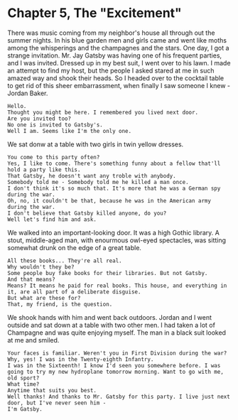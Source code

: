 # Chapter 5, The "Excitement"

There was music coming from my neighbor's house all through out the summer nights. In his blue garden men and girls came and went like moths among the whisperings and the champagnes and the stars. One day, I got a strange invitation. Mr. Jay Gatsby was having one of his frequent parties, and I was invited. Dressed up in my best suit, I went over to his lawn. I made an attempt to find my host, but the people I asked stared at me in such amazed way and shook their heads. So I headed over to the cocktail table to get rid of this sheer embarrassment, when finally I saw someone I knew - Jordan Baker.

```
Hello.
Thought you might be here. I remembered you lived next door.
Are you invited too?
No one is invited to Gatsby's.
Well I am. Seems like I'm the only one.
```

We sat donw at a table with two girls in twin yellow dresses.

```
You come to this party often?
Yes, I like to come. There's something funny about a fellow that'll hold a party like this.
That Gatsby, he doesn't want any troble with anybody.
Somebody told me - Somebody told me he killed a man once.
I don't think it's so much that. It's more that he was a German spy during the war.
Oh, no, it couldn't be that, because he was in the American army during the war.
I don't believe that Gatsby killed anyone, do you?
Well let's find him and ask.
```

We walked into an important-looking door. It was a high Gothic library. A stout, middle-aged man, with enourmous owl-eyed spectacles, was sitting somewhat drunk on the edge of a great table.

```
All these books... They're all real.
Why wouldn't they be?
Some people buy fake books for their libraries. But not Gatsby.
And that means?
Means? It means he paid for real books. This house, and everything in it, are all part of a deliberate disguise.
But what are these for?
That, my friend, is the question.
```

We shook hands with him and went back outdoors. Jordan and I went outside and sat down at a table with two other men. I had taken a lot of Champagne and was quite enjoying myself. The man in a black suit looked at me and smiled.

```
Your faces is familiar. Weren't you in First Division during the war?
Why, yes! I was in the Twenty-eighth Infantry.
I was in the Sixteenth! I know I'd seen you somewhere before. I was going to try my new hydroplane tomorrow morning. Want to go with me, old sport?
What time?
Anytime that suits you best.
Well thanks! And thanks to Mr. Gatsby for this party. I live just next door, but I've never seen him -
I'm Gatsby.
```
